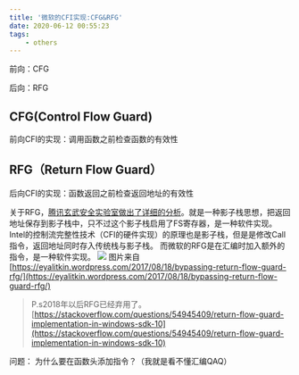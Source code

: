 ```yaml
---
title: '微软的CFI实现:CFG&RFG'
date: 2020-06-12 00:55:23
tags:
	- others
---
```


前向：CFG

后向：RFG

<!--more-->

## CFG(Control Flow Guard)

前向CFI的实现：调用函数之前检查函数的有效性


## RFG（Return Flow Guard）
后向CFI的实现：函数返回之前检查返回地址的有效性

关于RFG，[腾讯玄武安全实验室做出了详细的分析](https://xlab.tencent.com/cn/2016/11/02/return-flow-guard/#more-199)。就是一种影子栈思想，把返回地址保存到影子栈中，只不过这个影子栈启用了FS寄存器，是一种软件实现。
Intel的控制流完整性技术（CFI的硬件实现）的原理也是影子栈，但是是修改Call指令，返回地址同时存入传统栈与影子栈。
而微软的RFG是在汇编时加入额外的指令，是一种软件实现。
![](https://gitee.com/liying000/blogimg/raw/master/19092361-25f24eee4d660307.png)
图片来自[https://eyalitkin.wordpress.com/2017/08/18/bypassing-return-flow-guard-rfg/](https://eyalitkin.wordpress.com/2017/08/18/bypassing-return-flow-guard-rfg/)


>P.s2018年以后RFG已经弃用了。[https://stackoverflow.com/questions/54945409/return-flow-guard-implementation-in-windows-sdk-10](https://stackoverflow.com/questions/54945409/return-flow-guard-implementation-in-windows-sdk-10)



问题：
为什么要在函数头添加指令？（我就是看不懂汇编QAQ）